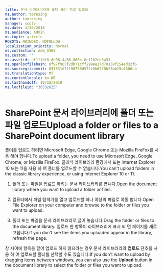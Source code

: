 ```yaml
---
title: 문서 라이브러리에 폴더 또는 파일 업로드
ms.author: toresing
author: tomresing
manager: scotv
ms.date: 4/26/2018
ms.audience: Admin
ms.topic: article
ROBOTS: NOINDEX, NOFOLLOW
localization_priority: Normal
ms.collection: Adm_O365
ms.custom: ''
ms.assetid: df1ffdf0-8e08-4a56-880e-8ef162ec8431
ms.openlocfilehash: 8f97f905f2db71cff299ee27d78138f254ed32f6
ms.sourcegitcommit: 037331d71f06750d972c0b6278b23bb15c4806ca
ms.translationtype: MT
ms.contentlocale: ko-KR
ms.lasthandoff: 10/18/2019
ms.locfileid: "36532625"
---
```

# <a name="upload-a-folder-or-files-to-a-sharepoint-document-library"></a><span data-ttu-id="45bd4-102">SharePoint 문서 라이브러리에 폴더 또는 파일 업로드</span><span class="sxs-lookup"><span data-stu-id="45bd4-102">Upload a folder or files to a SharePoint document library</span></span>

<span data-ttu-id="45bd4-103">폴더를 업로드 하려면 Microsoft Edge, Google Chrome 또는 Mozilla FireFox를 사용 해야 합니다.</span><span class="sxs-lookup"><span data-stu-id="45bd4-103">To upload a folder, you need to use Microsoft Edge, Google Chrome, or Mozilla FireFox.</span></span> <span data-ttu-id="45bd4-104">클래식 라이브러리 환경에서 또는 Internet Explorer 10 또는 11을 사용 하 여 폴더를 업로드할 수 없습니다.</span><span class="sxs-lookup"><span data-stu-id="45bd4-104">You can't upload folders in the classic library experience, or using Internet Explorer 10 or 11.</span></span>
  
1. <span data-ttu-id="45bd4-105">폴더 또는 파일을 업로드 하려는 문서 라이브러리를 엽니다.</span><span class="sxs-lookup"><span data-stu-id="45bd4-105">Open the document library where you want to upload a folder or files.</span></span>
    
2. <span data-ttu-id="45bd4-106">컴퓨터에서 파일 탐색기를 열고 업로드할 하나 이상의 파일로 이동 합니다.</span><span class="sxs-lookup"><span data-stu-id="45bd4-106">Open File Explorer on your computer and browse to the folder or files you want to upload.</span></span>
    
3. <span data-ttu-id="45bd4-107">폴더 또는 파일을 문서 라이브러리로 끌어 놓습니다.</span><span class="sxs-lookup"><span data-stu-id="45bd4-107">Drag the folder or files to the document library.</span></span> <span data-ttu-id="45bd4-108">업로드 한 항목이 라이브러리에 표시 되 면 페이지를 새로 고칩니다.</span><span class="sxs-lookup"><span data-stu-id="45bd4-108">If you don't see the items you uploaded appear in the library, refresh the page.</span></span> 
    
<span data-ttu-id="45bd4-109">창 사이에 항목을 끌어 업로드 하지 않으려는 경우 문서 라이브러리의 **업로드** 단추를 사용 하 여 업로드할 폴더를 선택할 수도 있습니다.</span><span class="sxs-lookup"><span data-stu-id="45bd4-109">If you don't want to upload by dragging items between windows, you can also use the **Upload** button in the document library to select the folder or files you want to upload.</span></span> 
  

